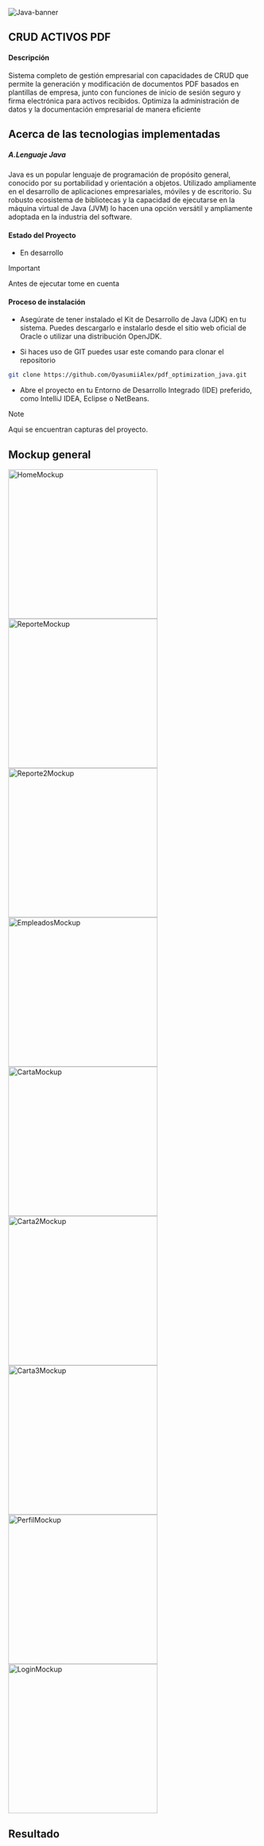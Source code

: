 ![Java-banner](https://github.com/OyasumiiAlex/pdf_optimization_java/assets/44487342/e0272e7d-647c-421e-81b5-c40e9249e5cf)

##  CRUD ACTIVOS PDF
#### Descripción
<p>Sistema completo de gestión empresarial con capacidades de CRUD que permite la generación y modificación de documentos PDF basados en plantillas de empresa, junto con funciones de inicio de sesión seguro y firma electrónica para activos recibidos. Optimiza la administración de datos y la documentación empresarial de manera eficiente
</p>

## Acerca de las tecnologias implementadas
##### A.Lenguaje Java
<p>Java es un popular lenguaje de programación de propósito general, conocido por su portabilidad y orientación a objetos. Utilizado ampliamente en el desarrollo de aplicaciones empresariales, móviles y de escritorio. Su robusto ecosistema de bibliotecas y la capacidad de ejecutarse en la máquina virtual de Java (JVM) lo hacen una opción versátil y ampliamente adoptada en la industria del software.</p>

#### Estado del Proyecto
- <p> En desarrollo </p>

> [!IMPORTANT]
> Antes de ejecutar tome en cuenta
#### Proceso de instalación
- <p>Asegúrate de tener instalado el Kit de Desarrollo de Java (JDK) en tu sistema. Puedes descargarlo e instalarlo desde el sitio web oficial de Oracle o utilizar una distribución OpenJDK.</p>
- <p>Si haces uso de GIT puedes usar este comando para clonar el repositorio</p>
```bash
git clone https://github.com/OyasumiiAlex/pdf_optimization_java.git
```
- <p>Abre el proyecto en tu Entorno de Desarrollo Integrado (IDE) preferido, como IntelliJ IDEA, Eclipse o NetBeans.</p>


> [!NOTE]
> Aqui se encuentran capturas del proyecto.

## Mockup general
<img width="300" alt="HomeMockup" src="https://github.com/OyasumiiAlex/pdf_optimization_java/assets/44487342/c600737b-481c-43f3-bc45-0b2e755b0bfe">
<img width="300" alt="ReporteMockup" src="https://github.com/OyasumiiAlex/pdf_optimization_java/assets/44487342/b9ff6721-3696-4351-90dd-1d702c270b75">
<img width="300" alt="Reporte2Mockup" src="https://github.com/OyasumiiAlex/pdf_optimization_java/assets/44487342/52c4ef61-b134-4181-9ac1-08e58732b508">
<img width="300" alt="EmpleadosMockup" src="https://github.com/OyasumiiAlex/pdf_optimization_java/assets/44487342/56732b9a-decd-41de-83c6-173ae0bfed50">
<img width="300" alt="CartaMockup" src="https://github.com/OyasumiiAlex/pdf_optimization_java/assets/44487342/16abd24f-b046-452c-877b-76699a3f054a">
<img width="300" alt="Carta2Mockup" src="https://github.com/OyasumiiAlex/pdf_optimization_java/assets/44487342/1efe2d52-e0d8-4b5a-8354-e233d227d47b">
<img width="300" alt="Carta3Mockup" src="https://github.com/OyasumiiAlex/pdf_optimization_java/assets/44487342/4ac6e996-ff22-45fe-a302-d492ceaee3e8">
<img width="300" alt="PerfilMockup" src="https://github.com/OyasumiiAlex/pdf_optimization_java/assets/44487342/9ecdf346-7e2d-41fc-a42d-15396c2d8b5c">
<img width="300" alt="LoginMockup" src="https://github.com/OyasumiiAlex/pdf_optimization_java/assets/44487342/c4ee3f38-1bc1-47e3-bfbb-278ecd26a660">







## Resultado

